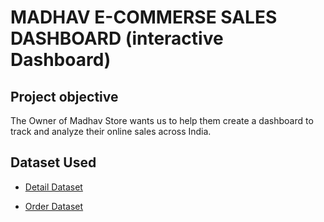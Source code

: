 # MADHAV E-COMMERSE SALES DASHBOARD (interactive Dashboard)
## Project objective
The Owner of Madhav Store wants us to help them create a dashboard to track and analyze their online sales across India.

## Dataset Used
- <a href="https://github.com/supriya9122/MADHAV-E-COMMERSE-SALES-DASHBOARD/blob/main/Details.csv">Detail Dataset</a>

- <a href="https://github.com/supriya9122/MADHAV-E-COMMERSE-SALES-DASHBOARD/blob/main/Orders.csv
">Order Dataset</a>
